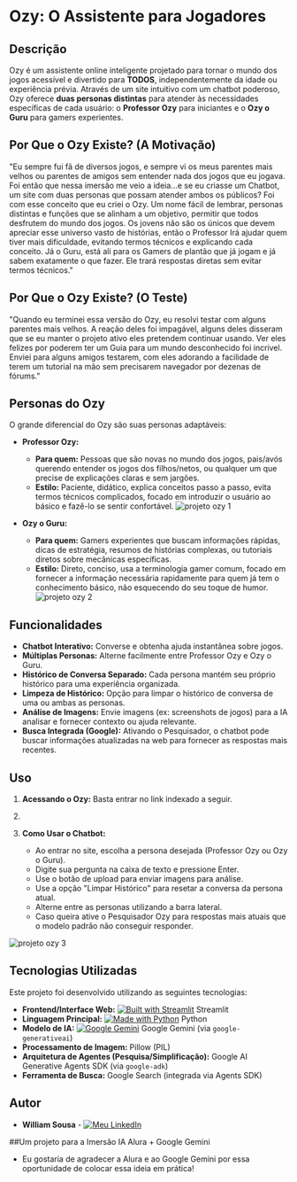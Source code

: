 # Ozy: O Assistente para Jogadores

## Descrição

Ozy é um assistente online inteligente projetado para tornar o mundo dos jogos acessível e divertido para **TODOS**, independentemente da idade ou experiência prévia. Através de um site intuitivo com um chatbot poderoso, Ozy oferece **duas personas distintas** para atender às necessidades específicas de cada usuário: o **Professor Ozy** para iniciantes e o **Ozy o Guru** para gamers experientes.

## Por Que o Ozy Existe? (A Motivação)

"Eu sempre fui fã de diversos jogos, e sempre vi os meus parentes mais velhos ou parentes de amigos sem entender nada dos jogos que eu jogava. Foi então que nessa imersão me veio a ideia...e se eu criasse um Chatbot, um site com duas personas que possam atender ambos os públicos? Foi com esse conceito que eu criei o Ozy.
Um nome fácil de lembrar, personas distintas e funções que se alinham a um objetivo, permitir que todos desfrutem do mundo dos jogos.
Os jovens não são os únicos que devem apreciar esse universo vasto de histórias, então o Professor Irá ajudar quem tiver mais dificuldade, evitando termos técnicos e explicando cada conceito.
Já o Guru, está ali para os Gamers de plantão que já jogam e já sabem exatamente o que fazer. Ele trará respostas diretas sem evitar termos técnicos."

## Por Que o Ozy Existe? (O Teste)

"Quando eu terminei essa versão do Ozy, eu resolvi testar com alguns parentes mais velhos. A reação deles foi impagável, alguns deles disseram que se eu manter o projeto ativo eles pretendem continuar usando. Ver eles felizes por poderem ter um Guia para um mundo desconhecido foi incrivel. Enviei para alguns amigos testarem, com eles adorando a facilidade de terem um tutorial na mão sem precisarem navegador por dezenas de fórums."

## Personas do Ozy

O grande diferencial do Ozy são suas personas adaptáveis:

* **Professor Ozy:**
    * **Para quem:** Pessoas que são novas no mundo dos jogos, pais/avós querendo entender os jogos dos filhos/netos, ou qualquer um que precise de explicações claras e sem jargões.
    * **Estilo:** Paciente, didático, explica conceitos passo a passo, evita termos técnicos complicados, focado em introduzir o usuário ao básico e fazê-lo se sentir confortável.
  ![projeto ozy 1](https://github.com/user-attachments/assets/1ccfe2a2-f33f-465f-be09-dd4e910b6a64)


* **Ozy o Guru:**
    * **Para quem:** Gamers experientes que buscam informações rápidas, dicas de estratégia, resumos de histórias complexas, ou tutoriais diretos sobre mecânicas específicas.
    * **Estilo:** Direto, conciso, usa a terminologia gamer comum, focado em fornecer a informação necessária rapidamente para quem já tem o conhecimento básico, não esquecendo do seu toque de humor.
![projeto ozy 2](https://github.com/user-attachments/assets/7d5708cd-77ce-4cd5-a851-9f49f3c33b2a)


## Funcionalidades

* **Chatbot Interativo:** Converse e obtenha ajuda instantânea sobre jogos.
* **Múltiplas Personas:** Alterne facilmente entre Professor Ozy e Ozy o Guru.
* **Histórico de Conversa Separado:** Cada persona mantém seu próprio histórico para uma experiência organizada.
* **Limpeza de Histórico:** Opção para limpar o histórico de conversa de uma ou ambas as personas.
* **Análise de Imagens:** Envie imagens (ex: screenshots de jogos) para a IA analisar e fornecer contexto ou ajuda relevante.
* **Busca Integrada (Google):** Ativando o Pesquisador, o chatbot pode buscar informações atualizadas na web para fornecer as respostas mais recentes.
  

## Uso

1.  **Acessando o Ozy:** Basta entrar no link indexado a seguir.
2.  
    

3.  **Como Usar o Chatbot:**
    * Ao entrar no site, escolha a persona desejada (Professor Ozy ou Ozy o Guru).
    * Digite sua pergunta na caixa de texto e pressione Enter.
    * Use o botão de upload para enviar imagens para análise.
    * Use a opção "Limpar Histórico" para resetar a conversa da persona atual.
    * Alterne entre as personas utilizando a barra lateral.
    * Caso queira ative o Pesquisador Ozy para respostas mais atuais que o modelo padrão não conseguir responder.
  
![projeto ozy 3](https://github.com/user-attachments/assets/0436721c-1b70-4cd1-ac22-a9cbd54b925a)


## Tecnologias Utilizadas

Este projeto foi desenvolvido utilizando as seguintes tecnologias:

* **Frontend/Interface Web:** [![Built with Streamlit](https://static.streamlit.io/badges/streamlit_badge_black_white.svg)](https://streamlit.io/) Streamlit
* **Linguagem Principal:** [![Made with Python](https://img.shields.io/badge/Python-3.9%2B-blue?logo=python&logoColor=white)](https://www.python.org/) Python
* **Modelo de IA:** [![Google Gemini](https://img.shields.io/badge/Google%20Gemini-Flash-informational?logo=google&logoColor=white)](https://ai.google.dev/models/gemini) Google Gemini (via `google-generativeai`)
* **Processamento de Imagem:** Pillow (PIL)
* **Arquitetura de Agentes (Pesquisa/Simplificação):** Google AI Generative Agents SDK (via `google-adk`)
* **Ferramenta de Busca:** Google Search (integrada via Agents SDK)


## Autor

* **William Sousa** - [![Meu LinkedIn](https://img.shields.io/badge/-LinkedIn-0077B5?logo=linkedin&logoColor=white)](https://www.linkedin.com/in/william-sousa-077455365)

##Um projeto para a Imersão IA Alura + Google Gemini

* Eu gostaria de agradecer a Alura e ao Google Gemini por essa oportunidade de colocar essa ideia em prática!

